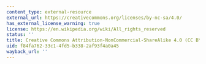 ```yaml
---
content_type: external-resource
external_url: https://creativecommons.org/licenses/by-nc-sa/4.0/
has_external_license_warning: true
license: https://en.wikipedia.org/wiki/All_rights_reserved
status: ''
title: Creative Commons Attribution-NonCommercial-ShareAlike 4.0 (CC BY-NC-SA) International
uid: f84fa762-33c1-4fd5-b338-2af93f4a0a45
wayback_url: ''
---
```

